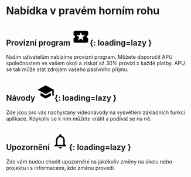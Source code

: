 # Nabídka v pravém horním rohu

## Provizní program ![Provizní program](../assets/icons/local_activity.svg){: loading=lazy }

Našim uživatelům nabízíme provizní program. Můžete doporučit APU společnostem ve vašem okolí a získat až 30% provizi z každé platby. APU se tak může stát zdrojem vašeho pasivního příjmu.

## Návody ![Provizní program](../assets/icons/school.svg){: loading=lazy }

Zde jsou pro vás nachystány videonávody na vysvětlení základních funkcí aplikace. Kdykoliv se k nim můžete vrátit a podívat se na ně.

## Upozornění ![Provizní program](../assets/icons/notifications_none.svg){: loading=lazy }

Zde vám budou chodit upozornění na jakékoliv změny na úkolu nebo projektu i s informacemi, kdo změnu provedl.
